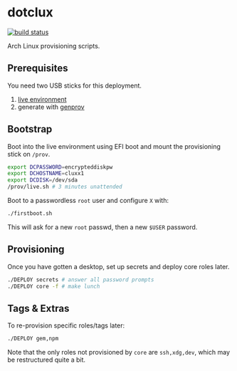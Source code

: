 # dotclux
[![build status](https://secure.travis-ci.org/clux/dotclux.svg)](http://travis-ci.org/clux/dotclux)

Arch Linux provisioning scripts.

## Prerequisites
You need two USB sticks for this deployment.

1. [live environment](https://www.archlinux.org/download/)
2. generate with [genprov](./genprov.sh)

## Bootstrap
Boot into the live environment using EFI boot and mount the provisioning stick on `/prov`.

```sh
export DCPASSWORD=encrypteddiskpw
export DCHOSTNAME=cluxx1
export DCDISK=/dev/sda
/prov/live.sh # 3 minutes unattended
```

Boot to a passwordless `root` user and configure `X` with:

```sh
./firstboot.sh
```

This will ask for a new `root` passwd, then a new `$USER` password.

## Provisioning
Once you have gotten a desktop, set up secrets and deploy core roles later.

```sh
./DEPLOY secrets # answer all password prompts
./DEPLOY core -f # make lunch
```

## Tags & Extras
To re-provision specific roles/tags later:

```sh
./DEPLOY gem,npm
```

Note that the only roles not provisioned by `core` are `ssh,xdg,dev`, which may be restructured quite a bit.
